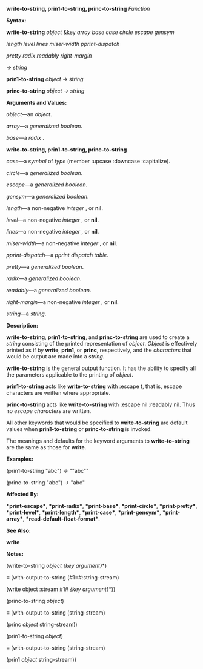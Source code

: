 **write-to-string, prin1-to-string, princ-to-string** *Function* 



**Syntax:** 



**write-to-string** *object* &amp;key *array base case circle escape gensym* 



*length level lines miser-width pprint-dispatch* 



*pretty radix readably right-margin* 



*→ string* 



**prin1-to-string** *object → string* 



**princ-to-string** *object → string* 



**Arguments and Values:** 



*object*—an *object*. 



*array*—a *generalized boolean*. 



*base*—a *radix* . 







 



 



**write-to-string, prin1-to-string, princ-to-string** 



*case*—a *symbol* of *type* (member :upcase :downcase :capitalize). 



*circle*—a *generalized boolean*. 



*escape*—a *generalized boolean*. 



*gensym*—a *generalized boolean*. 



*length*—a non-negative *integer* , or **nil**. 



*level*—a non-negative *integer* , or **nil**. 



*lines*—a non-negative *integer* , or **nil**. 



*miser-width*—a non-negative *integer* , or **nil**. 



*pprint-dispatch*—a *pprint dispatch table*. 



*pretty*—a *generalized boolean*. 



*radix*—a *generalized boolean*. 



*readably*—a *generalized boolean*. 



*right-margin*—a non-negative *integer* , or **nil**. 



*string*—a *string*. 



**Description:** 



**write-to-string**, **prin1-to-string**, and **princ-to-string** are used to create a *string* consisting of the printed representation of *object*. *Object* is effectively printed as if by **write**, **prin1**, or **princ**, respectively, and the *characters* that would be output are made into a *string*. 



**write-to-string** is the general output function. It has the ability to specify all the parameters applicable to the printing of *object*. 



**prin1-to-string** acts like **write-to-string** with :escape t, that is, escape characters are written where appropriate. 



**princ-to-string** acts like **write-to-string** with :escape nil :readably nil. Thus no *escape characters* are written. 



All other keywords that would be specified to **write-to-string** are default values when **prin1-to-string** or **princ-to-string** is invoked. 



The meanings and defaults for the keyword arguments to **write-to-string** are the same as those for **write**. 



**Examples:** 



(prin1-to-string "abc") *→* "\"abc\"" 







 



 



(princ-to-string "abc") *→* "abc" 



**Affected By:** 



**\*print-escape\***, **\*print-radix\***, **\*print-base\***, **\*print-circle\***, **\*print-pretty\***, **\*print-level\***, **\*print-length\***, **\*print-case\***, **\*print-gensym\***, **\*print-array\***, **\*read-default-float-format\***. 



**See Also:** 



**write** 



**Notes:** 



(write-to-string *object \{key argument\}*\*) 



*≡* (with-output-to-string (#1=#:string-stream) 



(write object :stream #1# *\{key argument\}*\*)) 



(princ-to-string *object*) 



*≡* (with-output-to-string (string-stream) 



(princ *object* string-stream)) 



(prin1-to-string *object*) 



*≡* (with-output-to-string (string-stream) 



(prin1 *object* string-stream)) 



